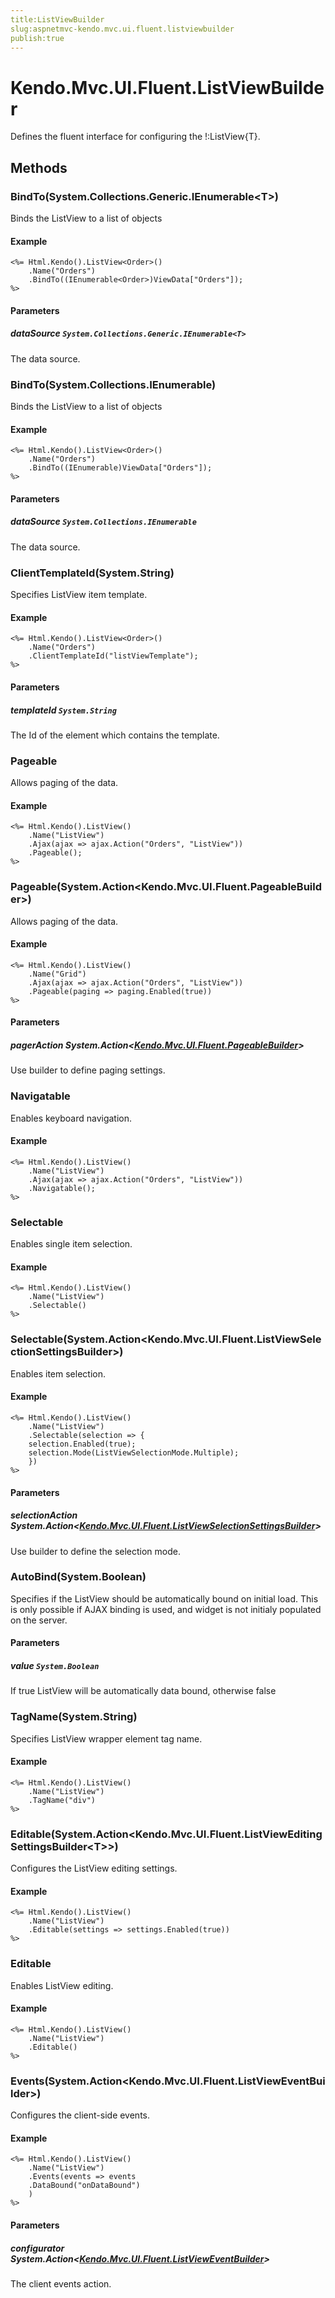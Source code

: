 ```yaml
---
title:ListViewBuilder
slug:aspnetmvc-kendo.mvc.ui.fluent.listviewbuilder
publish:true
---
```


# Kendo.Mvc.UI.Fluent.ListViewBuilder
Defines the fluent interface for configuring the !:ListView{T}.



## Methods

### BindTo(System.Collections.Generic.IEnumerable\<T\>)
Binds the ListView to a list of objects

#### Example

    <%= Html.Kendo().ListView<Order>()
        .Name("Orders")
        .BindTo((IEnumerable<Order>)ViewData["Orders"]);
    %>
        


#### Parameters

##### dataSource `System.Collections.Generic.IEnumerable<T>`
The data source.




### BindTo(System.Collections.IEnumerable)
Binds the ListView to a list of objects

#### Example

    <%= Html.Kendo().ListView<Order>()
        .Name("Orders")
        .BindTo((IEnumerable)ViewData["Orders"]);
    %>
        


#### Parameters

##### dataSource `System.Collections.IEnumerable`
The data source.




### ClientTemplateId(System.String)
Specifies ListView item template.

#### Example

    <%= Html.Kendo().ListView<Order>()
        .Name("Orders")
        .ClientTemplateId("listViewTemplate");
    %>
        


#### Parameters

##### templateId `System.String`
The Id of the element which contains the template.




### Pageable
Allows paging of the data.

#### Example

    <%= Html.Kendo().ListView()
        .Name("ListView")
        .Ajax(ajax => ajax.Action("Orders", "ListView"))
        .Pageable();
    %>
        




### Pageable(System.Action\<Kendo.Mvc.UI.Fluent.PageableBuilder\>)
Allows paging of the data.

#### Example

    <%= Html.Kendo().ListView()
        .Name("Grid")
        .Ajax(ajax => ajax.Action("Orders", "ListView"))
        .Pageable(paging => paging.Enabled(true))
    %>
        


#### Parameters

##### pagerAction System.Action<[Kendo.Mvc.UI.Fluent.PageableBuilder](/api/wrappers/aspnet-mvc/Kendo.Mvc.UI.Fluent/PageableBuilder)>
Use builder to define paging settings.




### Navigatable
Enables keyboard navigation.

#### Example

    <%= Html.Kendo().ListView()
        .Name("ListView")
        .Ajax(ajax => ajax.Action("Orders", "ListView"))
        .Navigatable();
    %>
        




### Selectable
Enables single item selection.

#### Example

    <%= Html.Kendo().ListView()
        .Name("ListView")
        .Selectable()
    %>
        




### Selectable(System.Action\<Kendo.Mvc.UI.Fluent.ListViewSelectionSettingsBuilder\>)
Enables item selection.

#### Example

    <%= Html.Kendo().ListView()
        .Name("ListView")
        .Selectable(selection => {
        selection.Enabled(true);
        selection.Mode(ListViewSelectionMode.Multiple);
        })
    %>
        


#### Parameters

##### selectionAction System.Action<[Kendo.Mvc.UI.Fluent.ListViewSelectionSettingsBuilder](/api/wrappers/aspnet-mvc/Kendo.Mvc.UI.Fluent/ListViewSelectionSettingsBuilder)>
Use builder to define the selection mode.




### AutoBind(System.Boolean)
Specifies if the ListView should be automatically bound on initial load.
            This is only possible if AJAX binding is used, and widget is not initialy populated on the server.


#### Parameters

##### value `System.Boolean`
If true ListView will be automatically data bound, otherwise false




### TagName(System.String)
Specifies ListView wrapper element tag name.

#### Example

    <%= Html.Kendo().ListView()
        .Name("ListView")
        .TagName("div")
    %>
        




### Editable(System.Action\<Kendo.Mvc.UI.Fluent.ListViewEditingSettingsBuilder\<T\>\>)
Configures the ListView editing settings.

#### Example

    <%= Html.Kendo().ListView()
        .Name("ListView")
        .Editable(settings => settings.Enabled(true))
    %>
        




### Editable
Enables ListView editing.

#### Example

    <%= Html.Kendo().ListView()
        .Name("ListView")
        .Editable()
    %>
        




### Events(System.Action\<Kendo.Mvc.UI.Fluent.ListViewEventBuilder\>)
Configures the client-side events.

#### Example

    <%= Html.Kendo().ListView()
        .Name("ListView")
        .Events(events => events
        .DataBound("onDataBound")
        )
    %>
        


#### Parameters

##### configurator System.Action<[Kendo.Mvc.UI.Fluent.ListViewEventBuilder](/api/wrappers/aspnet-mvc/Kendo.Mvc.UI.Fluent/ListViewEventBuilder)>
The client events action.





